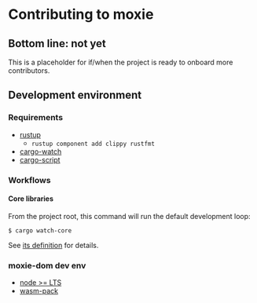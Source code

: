 # Contributing to moxie

## Bottom line: not yet

This is a placeholder for if/when the project is ready to onboard more contributors.

## Development environment

### Requirements

* [rustup](https://rustup.rs)
  * `rustup component add clippy rustfmt`
* [cargo-watch](https://crates.io/crates/cargo-watch)
* [cargo-script](https://crates.io/crates/cargo-script)

### Workflows

#### Core libraries

From the project root, this command will run the default development loop:

```shell
$ cargo watch-core
```

See [its definition](./.cargo/config) for details.

### moxie-dom dev env

* [node >= LTS](https://nodejs.org)
* [wasm-pack](https://rustwasm.github.io/wasm-pack/)
